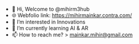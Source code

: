 - 👋 Hi, Welcome to @mihirm3hub
- 🌐 Webfolio link: https://mihirmainkar.contra.com/
- 👀 I’m interested in Innovations
- 🌱 I’m currently learning AI & AR
- 📫 How to reach me? > mainkar.mihir@gmail.com

<!---
mihirm3hub/mihirm3hub is a ✨ special ✨ repository because its `README.md` (this file) appears on your GitHub profile.
You can click the Preview link to take a look at your changes.
--->
